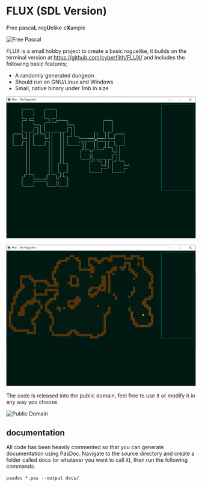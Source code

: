 # FLUX (SDL Version)
**F**ree pasca**L** rog**U**elike e**X**ample

![Free Pascal](https://img.shields.io/badge/Free%20Pascal-v3.0.4-blue) 

FLUX is a small hobby project to create a basic roguelike, it builds on the terminal version at https://github.com/cyberfilth/FLUX/ and includes the following basic features;

 - A randomly generated dungeon
 - Should run on GNU/Linux and Windows
 - Small, native binary under 1mb in size
 
![Dungeon screenshot](screenshot1.png)

![Cave screenshot](screenshot2.png)

The code is released into the public domain, feel free to use it or modify it in any way you choose.

![Public Domain](https://img.shields.io/github/license/cyberfilth/FLUX)

## documentation
All code has been heavily commented so that you can generate documentation using PasDoc. Navigate to the source directory and create a folder called docs (or whatever you want to call it), then run the following commands.

```mkdir docs/
pasdoc *.pas --output docs/
```